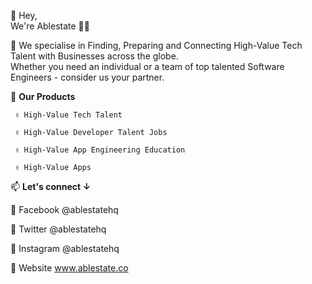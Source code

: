 👋 Hey,\
We're Ablestate 💪🏽

👀 We specialise in Finding, Preparing and Connecting High-Value Tech Talent with Businesses across the globe.\
Whether you need an individual or a team of top talented Software Engineers - consider us your partner.

  💞️ **Our Products**
  
     ✌️ High-Value Tech Talent
     
     ✌️ High-Value Developer Talent Jobs
     
     ✌️ High-Value App Engineering Education
     
     ✌️ High-Value Apps

📫 **Let's connect ↓**

  🤗 Facebook @ablestatehq
  
  🤗 Twitter @ablestatehq
  
  🤗 Instagram @ablestatehq
  
  🤗 Website www.ablestate.co

